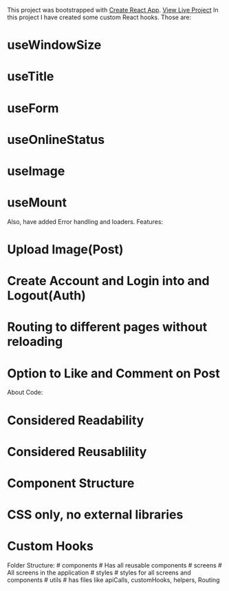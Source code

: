 This project was bootstrapped with [Create React App](https://github.com/facebook/create-react-app).
<a href="https://quick-shareit.vercel.app/">View Live Project</a>
In this project I have created some custom React hooks.
Those are:

# useWindowSize

# useTitle

# useForm

# useOnlineStatus

# useImage

# useMount

Also, have added Error handling and loaders.
Features:

# Upload Image(Post)

# Create Account and Login into and Logout(Auth)

# Routing to different pages without reloading

# Option to Like and Comment on Post

About Code:

# Considered Readability

# Considered Reusablility

# Component Structure

# CSS only, no external libraries

# Custom Hooks

Folder Structure: # components # Has all reusable components # screens # All screens in the application # styles # styles for all screens and components # utils # has files like apiCalls, customHooks, helpers, Routing
